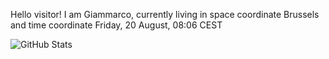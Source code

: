 Hello visitor! I am Giammarco, currently living in space coordinate Brussels and time coordinate Friday, 20 August, 08:06 CEST

![GitHub Stats](https://github-readme-stats.vercel.app/api?username=grcasanova)
